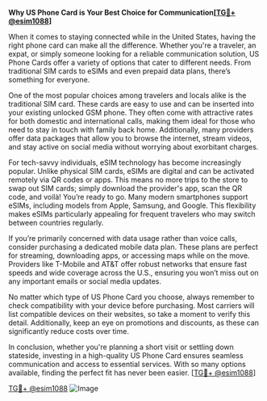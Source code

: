 **Why US Phone Card is Your Best Choice for Communication[[TG💪+ @esim1088](https://t.me/s/esim1088)]**

When it comes to staying connected while in the United States, having the right phone card can make all the difference. Whether you're a traveler, an expat, or simply someone looking for a reliable communication solution, US Phone Cards offer a variety of options that cater to different needs. From traditional SIM cards to eSIMs and even prepaid data plans, there’s something for everyone.

One of the most popular choices among travelers and locals alike is the traditional SIM card. These cards are easy to use and can be inserted into your existing unlocked GSM phone. They often come with attractive rates for both domestic and international calls, making them ideal for those who need to stay in touch with family back home. Additionally, many providers offer data packages that allow you to browse the internet, stream videos, and stay active on social media without worrying about exorbitant charges.

For tech-savvy individuals, eSIM technology has become increasingly popular. Unlike physical SIM cards, eSIMs are digital and can be activated remotely via QR codes or apps. This means no more trips to the store to swap out SIM cards; simply download the provider's app, scan the QR code, and voilà! You’re ready to go. Many modern smartphones support eSIMs, including models from Apple, Samsung, and Google. This flexibility makes eSIMs particularly appealing for frequent travelers who may switch between countries regularly.

If you’re primarily concerned with data usage rather than voice calls, consider purchasing a dedicated mobile data plan. These plans are perfect for streaming, downloading apps, or accessing maps while on the move. Providers like T-Mobile and AT&T offer robust networks that ensure fast speeds and wide coverage across the U.S., ensuring you won’t miss out on any important emails or social media updates.

No matter which type of US Phone Card you choose, always remember to check compatibility with your device before purchasing. Most carriers will list compatible devices on their websites, so take a moment to verify this detail. Additionally, keep an eye on promotions and discounts, as these can significantly reduce costs over time.

In conclusion, whether you're planning a short visit or settling down stateside, investing in a high-quality US Phone Card ensures seamless communication and access to essential services. With so many options available, finding the perfect fit has never been easier. [[TG💪+ @esim1088](https://t.me/s/esim1088)]

[TG💪+ @esim1088](https://t.me/s/esim1088) ![Image](https://i.postimg.cc/Y0z9fWf4/image.png)